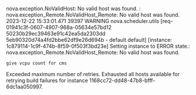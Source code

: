 nova.exception.NoValidHost: No valid host was found. 
: nova.exception_Remote.NoValidHost_Remote: No valid host was found. 
2023-12-22 15:33:01.471 39397 WARNING nova.scheduler.utils [req-01941c3f-0607-4907-968a-05634e57bd12 50230b29ec39463e91c42ea5da2303dd 5eb90320d74a4fd2bbe62df9e26d694b - default default] [instance: 1c879114-1c9f-474b-8f59-0f503f3bd23e] Setting instance to ERROR state.: nova.exception_Remote.NoValidHost_Remote: No valid host was found.
```
give vcpu count for cms
```
Exceeded maximum number of retries. Exhausted all hosts available for retrying build failures for instance 1168cc72-dd48-47b8-bfff-6dc1aa050997.
